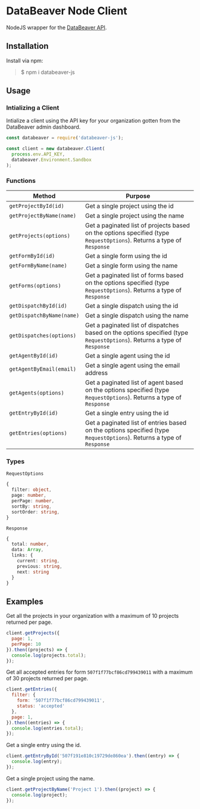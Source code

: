 # DataBeaver Node Client

NodeJS wrapper for the [DataBeaver API](https://databeaver.gitbook.io/databeaver-docs/).

## Installation

Install via npm:
>$ npm i databeaver-js

## Usage

### Intializing a Client

Intialize a client using the API key for your organization gotten from the DataBeaver admin dashboard.

```javascript
const databeaver = require('databeaver-js');

const client = new databeaver.Client(
  process.env.API_KEY,
  databeaver.Environment.Sandbox
);
```

### Functions

| Method | Purpose
| --- | ---
| `getProjectById(id)` | Get a single project using the id
| `getProjectByName(name)` | Get a single project using the name
| `getProjects(options)` | Get a paginated list of projects based on the options specified (type `RequestOptions`). Returns a type of `Response`
| `getFormById(id)` | Get a single form using the id
| `getFormByName(name)` | Get a single form using the name
| `getForms(options)` | Get a paginated list of forms based on the options specified (type `RequestOptions`). Returns a type of `Response`
| `getDispatchById(id)` | Get a single dispatch using the id
| `getDispatchByName(name)` | Get a single dispatch using the name
| `getDispatches(options)` | Get a paginated list of dispatches based on the options specified (type `RequestOptions`). Returns a type of `Response`
| `getAgentById(id)` | Get a single agent using the id
| `getAgentByEmail(email)` | Get a single agent using the email address
| `getAgents(options)` | Get a paginated list of agent based on the options specified (type `RequestOptions`). Returns a type of `Response`
| `getEntryById(id)` | Get a single entry using the id
| `getEntries(options)` | Get a paginated list of entries based on the options specified (type `RequestOptions`). Returns a type of `Response`

### Types

`RequestOptions`

```typescript
{
  filter: object, 
  page: number, 
  perPage: number,
  sortBy: string,
  sortOrder: string,
}
```

`Response`

```typescript
{
  total: number,
  data: Array,
  links: {
    current: string,
    previous: string,
    next: string
  }
}
```

## Examples

Get all the projects in your organization with a maximum of 10 projects returned per page.

```javascript
client.getProjects({
  page: 1,
  perPage: 10
}).then((projects) => {
  console.log(projects.total);
});
```

Get all accepted entries for form `507f1f77bcf86cd799439011` with a maximum of 30 projects returned per page.

```javascript
client.getEntries({
  filter: {
    form: '507f1f77bcf86cd799439011',
    status: 'accepted'
  },
  page: 1,
}).then((entries) => {
  console.log(entries.total);
});
```

Get a single entry using the id.

```javascript
client.getEntryById('507f191e810c19729de860ea').then((entry) => {
  console.log(entry);
});
```

Get a single project using the name.

```javascript
client.getProjectByName('Project 1').then((project) => {
  console.log(project);
});
```
